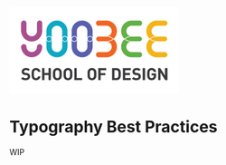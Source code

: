 [![Yoobee School of Design](images/yoobee-logo-300w.png)](http://yoobee.ac.nz)

# Typography Best Practices
WIP